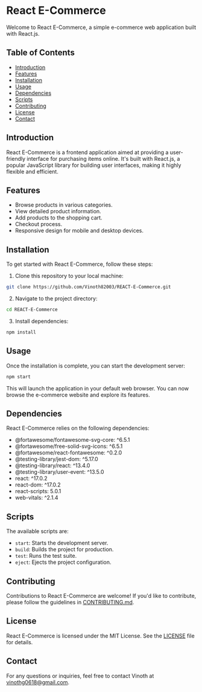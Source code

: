 # React E-Commerce

Welcome to React E-Commerce, a simple e-commerce web application built with React.js.

## Table of Contents

- [Introduction](#introduction)
- [Features](#features)
- [Installation](#installation)
- [Usage](#usage)
- [Dependencies](#dependencies)
- [Scripts](#scripts)
- [Contributing](#contributing)
- [License](#license)
- [Contact](#contact)

## Introduction

React E-Commerce is a frontend application aimed at providing a user-friendly interface for purchasing items online. It's built with React.js, a popular JavaScript library for building user interfaces, making it highly flexible and efficient.

## Features

- Browse products in various categories.
- View detailed product information.
- Add products to the shopping cart.
- Checkout process.
- Responsive design for mobile and desktop devices.

## Installation

To get started with React E-Commerce, follow these steps:

1. Clone this repository to your local machine:

```bash
git clone https://github.com/Vinoth82003/REACT-E-Commerce.git
```

2. Navigate to the project directory:

```bash
cd REACT-E-Commerce
```

3. Install dependencies:

```bash
npm install
```

## Usage

Once the installation is complete, you can start the development server:

```bash
npm start
```

This will launch the application in your default web browser. You can now browse the e-commerce website and explore its features.

## Dependencies

React E-Commerce relies on the following dependencies:

- @fortawesome/fontawesome-svg-core: ^6.5.1
- @fortawesome/free-solid-svg-icons: ^6.5.1
- @fortawesome/react-fontawesome: ^0.2.0
- @testing-library/jest-dom: ^5.17.0
- @testing-library/react: ^13.4.0
- @testing-library/user-event: ^13.5.0
- react: ^17.0.2
- react-dom: ^17.0.2
- react-scripts: 5.0.1
- web-vitals: ^2.1.4

## Scripts

The available scripts are:

- `start`: Starts the development server.
- `build`: Builds the project for production.
- `test`: Runs the test suite.
- `eject`: Ejects the project configuration.

## Contributing

Contributions to React E-Commerce are welcome! If you'd like to contribute, please follow the guidelines in [CONTRIBUTING.md](link-to-CONTRIBUTING.md).

## License

React E-Commerce is licensed under the MIT License. See the [LICENSE](LICENSE) file for details.

## Contact

For any questions or inquiries, feel free to contact Vinoth at vinothg0618@gmail.com.

```

```
